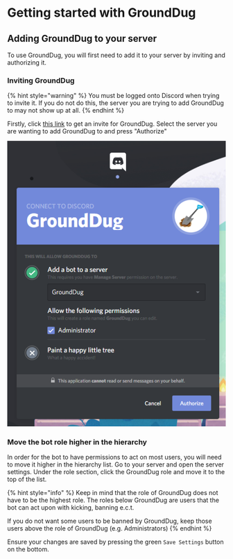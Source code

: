 # Getting started with GroundDug

## Adding GroundDug to your server

To use GroundDug, you will first need to add it to your server by inviting and authorizing it.

### Inviting GroundDug

{% hint style="warning" %}
You must be logged onto Discord when trying to invite it. If you do not do this, the server you are trying to add GroundDug to may not show up at all.
{% endhint %}

Firstly, click [this link](https://discordapp.com/oauth2/authorize?client_id=553602353962549249&scope=bot&permissions=8) to get an invite for GroundDug. Select the server you are wanting to add GroundDug to and press "Authorize"

![Make sure you have selected the right server and the Administrator permission is ticked before authorizing.](../.gitbook/assets/chrome_4oxloxrt4x.png)

### Move the bot role higher in the hierarchy

In order for the bot to have permissions to act on most users, you will need to move it higher in the hierarchy list. Go to your server and open the server settings. Under the role section, click the GroundDug role and move it to the top of the list.

{% hint style="info" %}
Keep in mind that the role of GroundDug does not have to be the highest role. The roles below GroundDug are users that the bot can act upon with kicking, banning e.c.t.

If you do not want some users to be banned by GroundDug, keep those users above the role of GroundDug \(e.g. Administrators\)
{% endhint %}

Ensure your changes are saved by pressing the green `Save Settings` button on the bottom.



